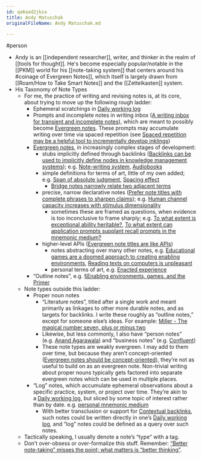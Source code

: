 ```yaml
---
id: qa6aad2jkza
title: Andy Matuschak
originalFileName: Andy Matuschak.md

---
```


#person

* Andy is an [[independent researcher]], writer, and thinker in the realm of [[tools for thought]]. He's become especially popular/notable in the [[PKM]] world for his [[note-taking system]] that centers around his #coinage of Evergreen Notes]], which itself is largely drawn from [[Roam/How to Take Smart Notes]] and the [[Zettelkasten]] system.
* His Taxonomy of Note Types
  * For me, the practice of writing and revising notes is, at its core, about trying to move up the following rough ladder:
    * Ephemeral scratchings in [Daily working log](https://notes.andymatuschak.org/z28QkpK3vRKQTacjFDfGYBhCXHqHuVWJzny9)
    * Prompts and incomplete notes in writing inbox ([A writing inbox for transient and incomplete notes](https://notes.andymatuschak.org/z5aJUJcSbxuQxzHr2YvaY4cX5TuvLQT7r27Dz)), which are meant to possibly become [Evergreen notes](https://notes.andymatuschak.org/z4SDCZQeRo4xFEQ8H4qrSqd68ucpgE6LU155C). These prompts may accumulate writing over time via spaced repetition (see [Spaced repetition may be a helpful tool to incrementally develop inklings](https://notes.andymatuschak.org/z7iCjRziX6V6unNWL81yc2dJicpRw2Cpp9MfQ))
    * [Evergreen notes](https://notes.andymatuschak.org/z4SDCZQeRo4xFEQ8H4qrSqd68ucpgE6LU155C), in increasingly complex stages of development:
      * stubs implicitly defined through backlinks ([Backlinks can be used to implicitly define nodes in knowledge management systems](https://notes.andymatuschak.org/z2newCwFfd6iZFyf9bgspkbyt1G8wbQxJVgTK)); e.g. [Note-writing system](https://notes.andymatuschak.org/z8XrKGDz49o6XxEx7tzGewzrXQnw6jSgv3Yyf), [Audiobooks](https://notes.andymatuschak.org/zhjve4ix3DcGqVGZn3a7FCP7bZTvzVR99fd)
      * simple definitions for terms of art, little of my own added; e.g. [Span of absolute judgment](https://notes.andymatuschak.org/ziwhFzgTbrS2uxWEkCvoJzQrDzRz5EAWWZFy), [Spacing effect](https://notes.andymatuschak.org/z5oCe7JTrkYfmb6SHE4n5HxisE7PdwS6nmXEw)
        * [Bridge notes narrowly relate two adjacent terms](https://notes.andymatuschak.org/z6eWsRsp4aWrQ8YbyYqsUNLg2g5ZXGcTy9Dpo)
      * precise, narrow declarative notes ([Prefer note titles with complete phrases to sharpen claims](https://notes.andymatuschak.org/z3KmNj3oKKSTJfqdfSEBzTQiCVGoC4GfK3rYW)); e.g. [Human channel capacity increases with stimulus dimensionality](https://notes.andymatuschak.org/z7LQGcrQpYKed1qdC1nS7Dg8Ad6gdi1apWyuZ)
        * sometimes these are framed as questions, when evidence is too inconclusive to frame sharply; e.g. [To what extent is exceptional ability heritable?](https://notes.andymatuschak.org/z6Ndn5nmxLWsrQQ3ZLHsxHsokGTycgo17XGYi), [To what extent can application prompts supplant recall prompts in the mnemonic medium?](https://notes.andymatuschak.org/z3ERHM3aC9jCyTR5KpgxTAyXf7kNSkG57SqrR)
      * higher-level APIs ([Evergreen note titles are like APIs](https://notes.andymatuschak.org/z3XP5GRmd9z1D2qCE7pxUvbeSVeQuMiqz9x1C))
        * notes abstracting over many other notes, e.g. [Educational games are a doomed approach to creating enabling environments](https://notes.andymatuschak.org/z7wPt3dxX5hp6LK3PLUBTJXxk7kAhMuh8UDck), [Reading texts on computers is unpleasant](https://notes.andymatuschak.org/z7yjjydTNu3bujTeFc7Hey1iFbz513SnN6oss)
        * personal terms of art, e.g. [Enacted experience](https://notes.andymatuschak.org/z3KASfpz5AmNmqM2m517Jbs1EvXrLN7NkeYWH)
    * “Outline notes”, e.g. [§Enabling environments, games, and the Primer](https://notes.andymatuschak.org/z244xx3kMf1v8UnkZKUwQBAwBsHLpUgN4YhsG)
  * Note types outside this ladder:
    * Proper noun notes
      * “Literature notes”, titled after a single work and meant primarily as linkages to other more durable notes, and as targets for backlinks. I write these roughly as “outline notes,” except for someone else’s ideas. For example: [Miller - The magical number seven, plus or minus two](https://notes.andymatuschak.org/zjfsd9pyxWQAF3HU5k7RAXhRjJBqtMEGKK27)
      * Likewise, but less commonly, I also have “person notes” (e.g. [Anand Agarawala](https://notes.andymatuschak.org/zt4GTjHg25rMXYdsN1Xv92xBsZwseJcVCxa)) and “business notes” (e.g. [Confluent](https://notes.andymatuschak.org/z7pG74eZRBjyxw8tyZooECQ2v5fZzZCGCzqQs))
      * These note types are weakly evergreen. I may add to them over time, but because they aren’t concept-oriented ([Evergreen notes should be concept-oriented](https://notes.andymatuschak.org/z6bci25mVUBNFdVWSrQNKr6u7AZ1jFzfTVbMF)), they’re not as useful to build on as an evergreen note. Non-trivial writing about proper nouns typically gets factored into separate evergreen notes which can be used in multiple places.
    * “Log” notes, which accumulate ephemeral observations about a specific practice, system, or project over time. They’re akin to a [Daily working log](https://notes.andymatuschak.org/z28QkpK3vRKQTacjFDfGYBhCXHqHuVWJzny9), but sliced by some topic of interest rather than by date. e.g. [personal mnemonic medium](https://notes.andymatuschak.org/Log)
      * With better transclusion or support for [Contextual backlinks](https://notes.andymatuschak.org/z3RzQhmjeRxXVAAy81aUSKARwJL8dikdJG4VG), such notes could be written directly in one’s [Daily working log](https://notes.andymatuschak.org/z28QkpK3vRKQTacjFDfGYBhCXHqHuVWJzny9), and “log” notes could be defined as a query over such notes.
  * Tactically speaking, I usually denote a note’s “type” with a tag.
  * Don’t over-obsess or over-formalize this stuff. Remember: [“Better note-taking” misses the point; what matters is “better thinking”](https://notes.andymatuschak.org/z7kEFe6NfUSgtaDuUjST1oczKKzQQeQWk4Dbc).
